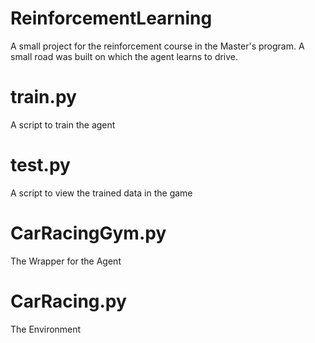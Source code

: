 # ReinforcementLearning
A small project for the reinforcement course in the Master's program. A small road was built on which the agent learns to drive. 

# train.py
A script to train the agent

# test.py
A script to view the trained data in the game

# CarRacingGym.py
The Wrapper for the Agent

# CarRacing.py
The Environment 
